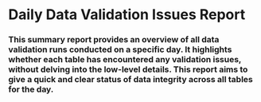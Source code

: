 # Daily Data Validation Issues Report

### This summary report provides an overview of all data validation runs conducted on a specific day. It highlights whether each table has encountered any validation issues, without delving into the low-level details. This report aims to give a quick and clear status of data integrity across all tables for the day.